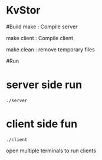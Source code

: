 # KvStor

#Build
make :          Compile server

make client :   Compile client 

make clean  :    remove temporary files

#Run
# server side run
	./server

# client side fun
	./client 

open multiple terminals to run clients



